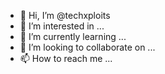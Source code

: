 - 👋 Hi, I’m @techxploits
- 👀 I’m interested in ...
- 🌱 I’m currently learning ...
- 💞️ I’m looking to collaborate on ...
- 📫 How to reach me ...

<!---
techxploits/techxploits is a ✨ special ✨ repository because its `README.md` (this file) appears on your GitHub profile.
You can click the Preview link to take a look at your changes.
--->
